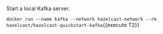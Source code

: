 Start a local Kafka server.

`docker run --name kafka --network hazelcast-network --rm hazelcast/hazelcast-quickstart-kafka`{{execute T2}}
